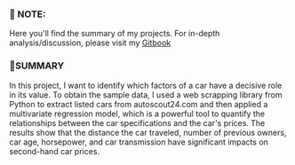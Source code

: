 ### 📝 NOTE:
Here you'll find the summary of my projects. For in-depth analysis/discussion, please visit my [Gitbook](https://minh-anh-vu.gitbook.io/anh-vus-datacracy-hub/regression-determinants-second-hand-car-prices)

### 🍉SUMMARY
In this project, I want to identify which factors of a car have a decisive role in its value. To obtain the sample data, I used a web scrapping library from Python to extract listed cars from autoscout24.com and then applied a multivariate regression model, which is a powerful tool to quantify the relationships between the car specifications and the car's prices. The results show that the distance the car traveled,  number of previous owners, car age, horsepower, and car transmission have significant impacts on second-hand car prices.
